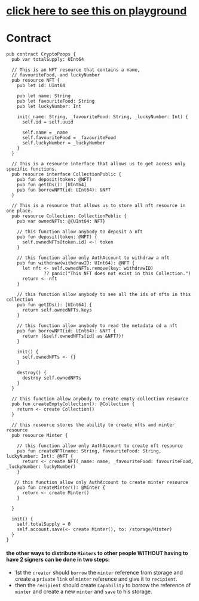 # [click here to see this on playground](https://play.onflow.org/f0581871-5756-45de-9052-7f9f65fb9095?type=account&id=11b283f2-c276-46cd-96ba-340a98d01e17&storage=none)
# Contract
```cadence
pub contract CryptoPoops {
  pub var totalSupply: UInt64

  // This is an NFT resource that contains a name,
  // favouriteFood, and luckyNumber
  pub resource NFT {
    pub let id: UInt64

    pub let name: String
    pub let favouriteFood: String
    pub let luckyNumber: Int

    init(_name: String, _favouriteFood: String, _luckyNumber: Int) {
      self.id = self.uuid

      self.name = _name
      self.favouriteFood = _favouriteFood
      self.luckyNumber = _luckyNumber
    }
  }

  // This is a resource interface that allows us to get access only specific functions.
  pub resource interface CollectionPublic {
    pub fun deposit(token: @NFT)
    pub fun getIDs(): [UInt64]
    pub fun borrowNFT(id: UInt64): &NFT
  }

  // This is a resource that allows us to store all nft resource in one place.
  pub resource Collection: CollectionPublic {
    pub var ownedNFTs: @{UInt64: NFT}

    // this function allow anybody to deposit a nft
    pub fun deposit(token: @NFT) {
      self.ownedNFTs[token.id] <-! token
    }

    // this function allow only AuthAccount to withdraw a nft
    pub fun withdraw(withdrawID: UInt64): @NFT {
      let nft <- self.ownedNFTs.remove(key: withdrawID) 
              ?? panic("This NFT does not exist in this Collection.")
      return <- nft
    }

    // this function allow anybody to see all the ids of nfts in this collection
    pub fun getIDs(): [UInt64] {
      return self.ownedNFTs.keys
    }

    // this function allow anybody to read the metadata od a nft
    pub fun borrowNFT(id: UInt64): &NFT {
      return (&self.ownedNFTs[id] as &NFT?)!
    }

    init() {
      self.ownedNFTs <- {}
    }

    destroy() {
      destroy self.ownedNFTs
    }
  }

  // this function allow anybody to create empty collection resource
  pub fun createEmptyCollection(): @Collection {
    return <- create Collection()
  }

  // this resource stores the ability to create nfts and minter resource
  pub resource Minter {

    // this function allow only AuthAccount to create nft resource
    pub fun createNFT(name: String, favouriteFood: String, luckyNumber: Int): @NFT {
      return <- create NFT(_name: name, _favouriteFood: favouriteFood, _luckyNumber: luckyNumber)
    }

   // this function allow only AuthAccount to create minter resource
    pub fun createMinter(): @Minter {
      return <- create Minter()
    }

  }

  init() {
    self.totalSupply = 0
    self.account.save(<- create Minter(), to: /storage/Minter)
  }
}
```
#### the other ways to distribute `Minters` to other people WITHOUT having to have 2 signers can be done in two steps:
* 1st the `creator` should `borrow` the `minter` reference from storage and create a `private` `link` of `minter` reference and give it to `recipient`.
* then the `recipient` should create `Capability` to borrow the reference of `minter` and create a new `minter` and `save` to his storage.

